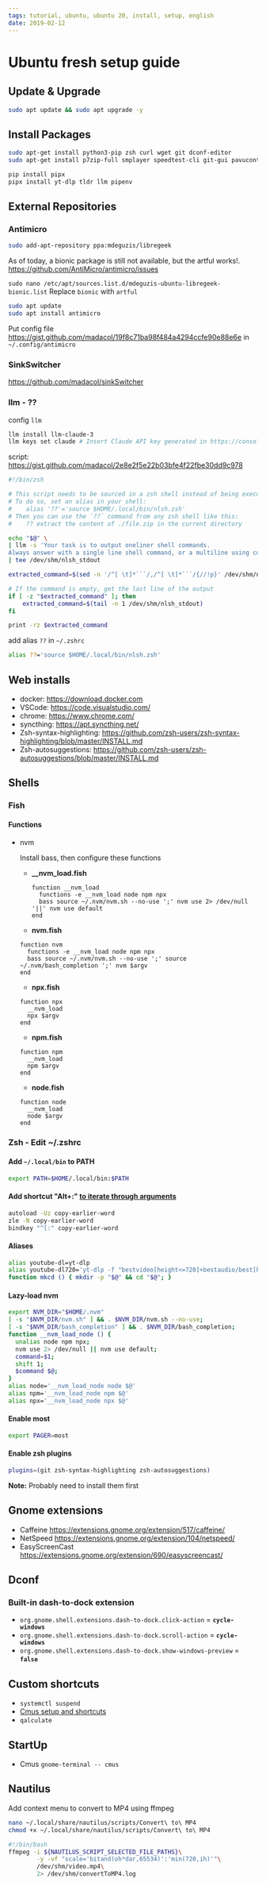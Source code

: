 ```yaml
---
tags: tutorial, ubuntu, ubuntu 20, install, setup, english
date: 2019-02-12
---
```


# Ubuntu fresh setup guide

## Update & Upgrade

```bash
sudo apt update && sudo apt upgrade -y
```

## Install Packages

```bash
sudo apt-get install python3-pip zsh curl wget git dconf-editor
sudo apt-get install p7zip-full smplayer speedtest-cli git-gui pavucontrol paprefs ufw nmap fail2ban gimp most colordiff ncdu qalculate-gtk jq tor fonts-noto thunderbird chrome-gnome-shell gnome-tweaks smartmontools &

pip install pipx
pipx install yt-dlp tldr llm pipenv
```

## External Repositories

### Antimicro

```bash
sudo add-apt-repository ppa:mdeguzis/libregeek
```

As of today, a bionic package is still not available, but the artful works!. <https://github.com/AntiMicro/antimicro/issues>

`sudo nano /etc/apt/sources.list.d/mdeguzis-ubuntu-libregeek-bionic.list` Replace `bionic` with `artful`

```bash
sudo apt update
sudo apt install antimicro
```

Put config file <https://gist.github.com/madacol/19f8c71ba98f484a4294ccfe90e88e6e> in `~/.config/antimicro`

### SinkSwitcher

<https://github.com/madacol/sinkSwitcher>

### llm - ??

config `llm`

```bash
llm install llm-claude-3
llm keys set claude # Insert Claude API key generated in https://console.anthropic.com/settings/keys
```

script: <https://gist.github.com/madacol/2e8e2f5e22b03bfe4f22fbe30dd9c978>

```bash
#!/bin/zsh

# This script needs to be sourced in a zsh shell instead of being executed
# To do so, set an alias in your shell:
#    alias '??'='source $HOME/.local/bin/nlsh.zsh'
# Then you can use the `??` command from any zsh shell like this:
#    ?? extract the content of ./file.zip in the current directory

echo "$@" \
| llm -s 'Your task is to output oneliner shell commands.
Always answer with a single line shell command, or a multiline using code blocks' \
| tee /dev/shm/nlsh_stdout

extracted_command=$(sed -n '/^[ \t]*```/,/^[ \t]*```/{//!p}' /dev/shm/nlsh_stdout)

# If the command is empty, get the last line of the output
if [ -z "$extracted_command" ]; then
    extracted_command=$(tail -n 1 /dev/shm/nlsh_stdout)
fi

print -rz $extracted_command

```

add alias `??` in `~/.zshrc`

```bash
alias ??='source $HOME/.local/bin/nlsh.zsh'
```

## Web installs

- docker: <https://download.docker.com>
- VSCode: <https://code.visualstudio.com/>
- chrome: <https://www.chrome.com/>
- syncthing: <https://apt.syncthing.net/>
- Zsh-syntax-highlighting: <https://github.com/zsh-users/zsh-syntax-highlighting/blob/master/INSTALL.md>
- Zsh-autosuggestions: <https://github.com/zsh-users/zsh-autosuggestions/blob/master/INSTALL.md>

## Shells

### Fish

#### Functions

- nvm

  Install bass, then configure these functions

  - **__nvm_load.fish**

     ```fish
     function __nvm_load
       functions -e __nvm_load node npm npx
       bass source ~/.nvm/nvm.sh --no-use ';' nvm use 2> /dev/null '||' nvm use default
     end
     ```

  - **nvm.fish**

  ```fish
  function nvm
    functions -e __nvm_load node npm npx
    bass source ~/.nvm/nvm.sh --no-use ';' source ~/.nvm/bash_completion ';' nvm $argv
  end
  ```

  - **npx.fish**

  ```fish
  function npx
    __nvm_load
    npx $argv
  end
  ```

  - **npm.fish**

  ```fish
  function npm
    __nvm_load
    npm $argv
  end
  ```

  - **node.fish**

  ```fish
  function node
    __nvm_load
    node $argv
  end
  ```

### Zsh - Edit ~/.zshrc

#### Add `~/.local/bin` to PATH

```bash
export PATH=$HOME/.local/bin:$PATH
```

#### Add shortcut "Alt+:" [to iterate through arguments](https://stackoverflow.com/questions/4009412/how-to-use-arguments-from-previous-command/55069846#55069846)

```bash
autoload -Uz copy-earlier-word
zle -N copy-earlier-word
bindkey "^[:" copy-earlier-word
```

#### Aliases

```bash
alias youtube-dl=yt-dlp
alias youtube-dl720='yt-dlp -f "bestvideo[height<=720]+bestaudio/best[height<=720]"'
function mkcd () { mkdir -p "$@" && cd "$@"; }
```

#### Lazy-load nvm

```bash
export NVM_DIR="$HOME/.nvm"
[ -s "$NVM_DIR/nvm.sh" ] && . $NVM_DIR/nvm.sh --no-use;
[ -s "$NVM_DIR/bash_completion" ] && . $NVM_DIR/bash_completion;
function __nvm_load_node () {
  unalias node npm npx;
  nvm use 2> /dev/null || nvm use default;
  command=$1;
  shift 1;
  $command $@;
}
alias node='__nvm_load_node node $@'
alias npm='__nvm_load_node npm $@'
alias npx='__nvm_load_node npx $@'
```

#### Enable most

```bash
export PAGER=most
```

#### Enable zsh plugins

```bash
plugins=(git zsh-syntax-highlighting zsh-autosuggestions)
```

**Note:** Probably need to install them first

## Gnome extensions

- Caffeine <https://extensions.gnome.org/extension/517/caffeine/>
- NetSpeed <https://extensions.gnome.org/extension/104/netspeed/>
- EasyScreenCast <https://extensions.gnome.org/extension/690/easyscreencast/>

## Dconf

### Built-in dash-to-dock extension

- `org.gnome.shell.extensions.dash-to-dock.click-action` = **`cycle-windows`**
- `org.gnome.shell.extensions.dash-to-dock.scroll-action` = **`cycle-windows`**
- `org.gnome.shell.extensions.dash-to-dock.show-windows-preview` = **`false`**

## Custom shortcuts

- `systemctl suspend`
- [Cmus setup and shortcuts](./Cmus%20setup%20and%20shortcuts.md)
- `qalculate`

## StartUp

- Cmus `gnome-terminal -- cmus`

## Nautilus

Add context menu to convert to MP4 using ffmpeg

```bash
nano ~/.local/share/nautilus/scripts/Convert\ to\ MP4
chmod +x ~/.local/share/nautilus/scripts/Convert\ to\ MP4
```

```bash
#!/bin/bash
ffmpeg -i ${NAUTILUS_SCRIPT_SELECTED_FILE_PATHS}\
        -y -vf "scale='bitand(oh*dar,65534)':'min(720,ih)'"\
        /dev/shm/video.mp4\
        2> /dev/shm/convertToMP4.log
```
